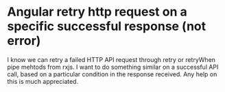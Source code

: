 
# Angular retry http request on a specific successful response (not error)

I know we can retry a failed HTTP API request through retry or retryWhen pipe mehtods from rxjs. I want to do something similar on a successful API call, based on a particular condition in the response received.
Any help on this is much appreciated.

        